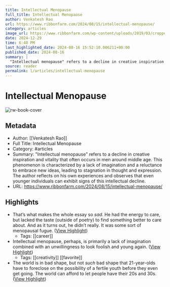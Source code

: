 ```yaml
---
title: Intellectual Menopause
full_title: Intellectual Menopause
author: Venkatesh Rao
url: https://www.ribbonfarm.com/2024/08/15/intellectual-menopause/
category: articles
image_url: https://www.ribbonfarm.com/wp-content/uploads/2019/03/cropped-rfnewlogo-32x32.png
date: 2024-12-29
time: 6:40 PM
last_highlighted_date: 2024-08-16 15:52:10.006211+00:00
published_date: 2024-08-16
summary: |
  "Intellectual menopause" refers to a decline in creative inspiration and vitality that often occurs in men around middle age. This phenomenon is characterized by a lack of imagination and a reluctance to embrace new ideas, leading to stagnation in thought and expression. The author reflects on his own experiences and observes that even younger individuals can exhibit signs of this intellectual decline.
source: reader
permalink: l/articles/intellectual-menopause
---
```

# Intellectual Menopause

![rw-book-cover](https://www.ribbonfarm.com/wp-content/uploads/2019/03/cropped-rfnewlogo-32x32.png)

## Metadata
- Author: [[Venkatesh Rao]]
- Full Title: Intellectual Menopause
- Category: #articles
- Summary: "Intellectual menopause" refers to a decline in creative inspiration and vitality that often occurs in men around middle age. This phenomenon is characterized by a lack of imagination and a reluctance to embrace new ideas, leading to stagnation in thought and expression. The author reflects on his own experiences and observes that even younger individuals can exhibit signs of this intellectual decline.
- URL: https://www.ribbonfarm.com/2024/08/15/intellectual-menopause/

## Highlights
- That’s what makes the whole essay so *sad.* He had the energy to care, but lacked the taste (outside of poetry) to find something better to care about. And as it turns out, he didn’t really. It was some sort of menopausal fugue. ([View Highlight](https://read.readwise.io/read/01j5dx7nbse10r7btew92dmd53))
    - Tags: [[career]] 
- Intellectual menopause, perhaps, is primarily a lack of imagination combined with an unwillingness to look foolish and young again. ([View Highlight](https://read.readwise.io/read/01j5dxj65b80pze24xcd544tmf))
    - Tags: [[creativity]] [[favorite]] 
- The world is in bad shape, but not *such* bad shape that 21-year-olds have to foreclose on the possibility of a fertile youth before they even get going. The world can afford to let people have their 20s and 30s. ([View Highlight](https://read.readwise.io/read/01j5dy77jveeatb2b951eckzyw))


